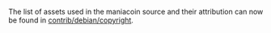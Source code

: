 The list of assets used in the maniacoin source and their attribution can now be found in [contrib/debian/copyright](../contrib/debian/copyright).
